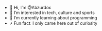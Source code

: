 - 👋 Hi, I’m @Abzurdox
- 👀 I’m interested in tech, culture and sports
- 🌱 I’m currently learning about programming
- ⚡ Fun fact: I only came here out of curiosity

<!---
Abzurdox/Abzurdox is a ✨ special ✨ repository because its `README.md` (this file) appears on your GitHub profile.
You can click the Preview link to take a look at your changes.
--->
